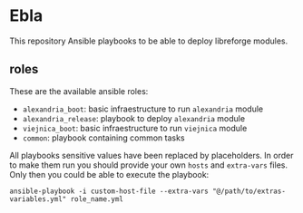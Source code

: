 # Ebla

This repository Ansible playbooks to be able to deploy libreforge
modules.

## roles

These are the available ansible roles:

- `alexandria_boot`: basic infraestructure to run `alexandria` module
- `alexandria_release`: playbook to deploy `alexandria` module
- `viejnica_boot`: basic infraestructure to run `viejnica` module
- `common`: playbook containing common tasks

All playbooks sensitive values have been replaced by placeholders. In
order to make them run you should provide your own `hosts` and
`extra-vars` files. Only then you could be able to execute the
playbook:

`ansible-playbook -i custom-host-file --extra-vars "@/path/to/extras-variables.yml" role_name.yml`
